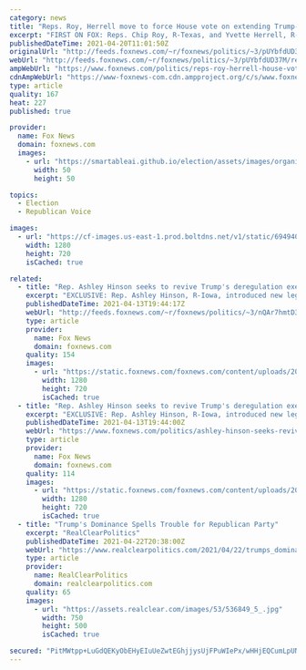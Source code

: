 ```yaml
---
category: news
title: "Reps. Roy, Herrell move to force House vote on extending Trump-era border restrictions"
excerpt: "FIRST ON FOX: Reps. Chip Roy, R-Texas, and Yvette Herrell, R-N.M., on Monday moved to force a vote on a bill that would keep a Trump-era public health order -- which allows migrants to be rapidly expelled from the U.S. -- in place until the COVID-19 pandemic and associated restrictions are repealed."
publishedDateTime: 2021-04-20T11:01:50Z
originalUrl: "http://feeds.foxnews.com/~r/foxnews/politics/~3/pUYbfdUD37M/reps-roy-herrell-house-vote-extending-trump-era-border-restrictions"
webUrl: "http://feeds.foxnews.com/~r/foxnews/politics/~3/pUYbfdUD37M/reps-roy-herrell-house-vote-extending-trump-era-border-restrictions"
ampWebUrl: "https://www.foxnews.com/politics/reps-roy-herrell-house-vote-extending-trump-era-border-restrictions.amp"
cdnAmpWebUrl: "https://www-foxnews-com.cdn.ampproject.org/c/s/www.foxnews.com/politics/reps-roy-herrell-house-vote-extending-trump-era-border-restrictions.amp"
type: article
quality: 167
heat: 227
published: true

provider:
  name: Fox News
  domain: foxnews.com
  images:
    - url: "https://smartableai.github.io/election/assets/images/organizations/foxnews.com-50x50.jpg"
      width: 50
      height: 50

topics:
  - Election
  - Republican Voice

images:
  - url: "https://cf-images.us-east-1.prod.boltdns.net/v1/static/694940094001/6aba89ef-13d8-476d-a099-2e7d6c407a22/d8eb31b2-fab7-48ac-b0ae-0ad08d4aa013/1280x720/match/image.jpg"
    width: 1280
    height: 720
    isCached: true

related:
  - title: "Rep. Ashley Hinson seeks to revive Trump's deregulation executive orders"
    excerpt: "EXCLUSIVE: Rep. Ashley Hinson, R-Iowa, introduced new legislation Tuesday to make permanent five of former President Donald Trump's executive orders that President Biden already repealed. "
    publishedDateTime: 2021-04-13T19:44:17Z
    webUrl: "http://feeds.foxnews.com/~r/foxnews/politics/~3/nQAr7hmtD3E/ashley-hinson-seeks-revive-trumps-deregulation-executive-orders"
    type: article
    provider:
      name: Fox News
      domain: foxnews.com
    quality: 154
    images:
      - url: "https://static.foxnews.com/foxnews.com/content/uploads/2021/01/Ashley-Hinson.jpg"
        width: 1280
        height: 720
        isCached: true
  - title: "Rep. Ashley Hinson seeks to revive Trump's deregulation executive orders"
    excerpt: "EXCLUSIVE: Rep. Ashley Hinson, R-Iowa, introduced new legislation Tuesday to make permanent five of former President Donald Trump's executive orders that President Biden already repealed. The freshman lawmaker authored the \"Red Tape Reduction Act\" to ..."
    publishedDateTime: 2021-04-13T19:44:00Z
    webUrl: "https://www.foxnews.com/politics/ashley-hinson-seeks-revive-trumps-deregulation-executive-orders"
    type: article
    provider:
      name: Fox News
      domain: foxnews.com
    quality: 114
    images:
      - url: "https://static.foxnews.com/foxnews.com/content/uploads/2021/01/Ashley-Hinson.jpg"
        width: 1280
        height: 720
        isCached: true
  - title: "Trump's Dominance Spells Trouble for Republican Party"
    excerpt: "RealClearPolitics"
    publishedDateTime: 2021-04-22T20:38:00Z
    webUrl: "https://www.realclearpolitics.com/2021/04/22/trumps_dominance_spells_trouble_for_republican_party_541131.html"
    type: article
    provider:
      name: RealClearPolitics
      domain: realclearpolitics.com
    quality: 65
    images:
      - url: "https://assets.realclear.com/images/53/536849_5_.jpg"
        width: 750
        height: 500
        isCached: true

secured: "PitMWtpp+LuGdQEKyObEHyEIuUeZwtEGhjjysUjFPuWIePx/wHHjEQCumLpUNrXcgl498nZBPrS9Ye2wr0TJDL0huSxksE/qcDq+7/Ku2jifoZbe1Td+b3uqsZpsvl8611SOZYZg/kXVD6nPwEYtGDMIuFP4xzeWlXxfWr7jYj4uJX/k+HaOOb1ULwmes9nfSY6cb0PjPhbQqaYmcsqW1XLu52O8lzoVGUP4WLgFnWb0Ni2n/fPq5ZpknnRRpwUloe6YaPmT5ilOXKVLbGXgZVgNBZEjogNSnwlMPAvS2vNi075WcO/XnhraDQZkeYNcJR/ob1t9SvuQIDDggLbf8Raz29ceY8XLfvXZMveESeY=;POpYR0qboV6fgcvP+ykDKg=="
---
```


